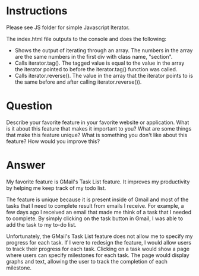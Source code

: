 Instructions 
========
Please see JS folder for simple Javascript Iterator.

The index.html file outputs to the console and does the following:
- Shows the output of iterating through an array. The numbers in the array are the same numbers in the first div with class name, "section".
- Calls iterator.tag(). The tagged value is equal to the value in the array the iterator pointed to before the iterator.tag() function was called.
- Calls iterator.reverse(). The value in the array that the iterator points to is the same before and after calling iterator.reverse()).

Question
=========

Describe your favorite feature in your favorite website or application. What is it about this feature that makes it important to you? What are some things that make this feature unique? What is something you don't like about this feature? How would you improve this?

Answer
============

My favorite feature is GMail's Task List feature. It improves my productivity by helping me keep track of my todo list.

The feature is unique because it is present inside of Gmail and most of the tasks that I need to complete result from emails I  receive. For example, a few days ago I received an email that made me think of a task that I needed to complete. By simply clicking on the task button in Gmail, I was able to add the task to my to-do list.

Unfortunately, the GMail's Task List feature does not allow me to specify my progress for each task. If I were to redesign the feature, I would allow users to track their progress for each task. Clicking on a task would show a page where users can specify milestones for each task. The page would display graphs and text, allowing the user to track the completion of each milestone. 


